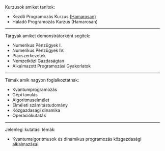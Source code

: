 Kurzusok amiket tanítok:

- Kezdő Programozás Kurzus [(Hamarosan)](https://tukorama.github.io/kezdo-progkurzus/index)
- Haladó Programozás Kurzus (Hamarosan)

---

Tárgyak amiket demonstrátorként segítek:

- Numerikus Pénzügyek I.
- Numerikus Pénzügyek IV.
- Piacszerkezetek
- Nemzetközi Gazdaságtan
- Alkalmazott Programozási Gyakorlatok

---

Témák amik nagyon foglalkoztatnak:

- Kvantumprogramozás
- Gépi tanulás
- Algoritmuselmélet
- Elméleti számítástudomány
- Közgazdasági dinamika
- Operációkutatás

---

Jelenlegi kutatási témák:

- Kvantumalgoritmusok és dinamikus programozás közgazdasági alkalmazásai
